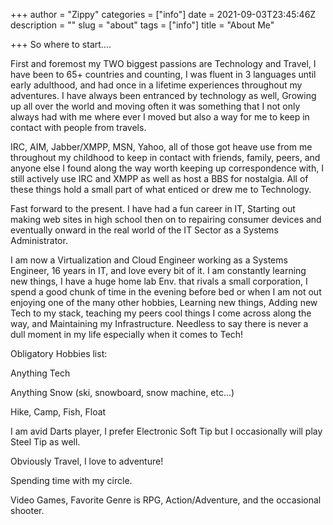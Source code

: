 +++
author = "Zippy"
categories = ["info"]
date = 2021-09-03T23:45:46Z
description = ""
slug = "about"
tags = ["info"]
title = "About Me"

+++
So where to start....

First and foremost my TWO biggest passions are Technology and Travel, I have been to 65+ countries and counting, I was fluent in 3 languages until early adulthood, and had once in a lifetime experiences throughout my adventures. I have always been entranced by technology as well, Growing up all over the world and moving often it was something that I not only always had with me where ever I moved but also a way for me to keep in contact with people from travels.

IRC, AIM, Jabber/XMPP, MSN, Yahoo, all of those got heave use from me throughout my childhood to keep in contact with friends, family, peers, and anyone else I found along the way worth keeping up correspondence with, I still actively use IRC and XMPP as well as host a BBS for nostalgia. All of these things hold a small part of what enticed or drew me to Technology.

Fast forward to the present. I have had a fun career in IT, Starting out making web sites in high school then on to repairing consumer devices and eventually onward in the real world of the IT Sector as a Systems Administrator.

I am now a Virtualization and Cloud Engineer working as a Systems Engineer, 16 years in IT, and love every bit of it. I am constantly learning new things, I have a huge home lab Env. that rivals a small corporation, I spend a good chunk of time in the evening before bed or when I am not out enjoying one of the many other hobbies, Learning new things, Adding new Tech to my stack, teaching my peers cool things I come across along the way, and Maintaining my Infrastructure. Needless to say there is never a dull moment in my life especially when it comes to Tech!

Obligatory Hobbies list:

Anything Tech

Anything Snow (ski, snowboard, snow machine, etc...)

Hike, Camp, Fish, Float

I am avid Darts player, I prefer Electronic Soft Tip but I  occasionally will play Steel Tip as well.

Obviously Travel, I love to adventure!

Spending time with my circle.

Video Games, Favorite Genre is RPG, Action/Adventure, and the occasional shooter.